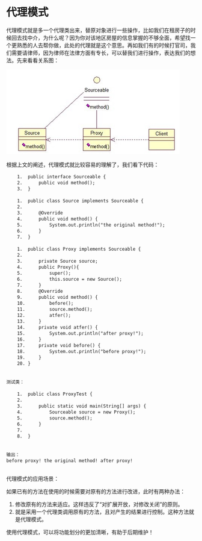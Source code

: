 # 代理模式

代理模式就是多一个代理类出来，替原对象进行一些操作，比如我们在租房子的时候回去找中介，为什么呢？因为你对该地区房屋的信息掌握的不够全面，希望找一个更熟悉的人去帮你做，此处的代理就是这个意思。再如我们有的时候打官司，我们需要请律师，因为律师在法律方面有专长，可以替我们进行操作，表达我们的想法。先来看看关系图：


![](media/15284521546687.jpg)


根据上文的阐述，代理模式就比较容易的理解了，我们看下代码：


```
	1.	public interface Sourceable {  
	2.	    public void method();  
	3.	}  

	1.	public class Source implements Sourceable {  
	2.	  
	3.	    @Override  
	4.	    public void method() {  
	5.	        System.out.println("the original method!");  
	6.	    }  
	7.	}  

	1.	public class Proxy implements Sourceable {  
	2.	  
	3.	    private Source source;  
	4.	    public Proxy(){  
	5.	        super();  
	6.	        this.source = new Source();  
	7.	    }  
	8.	    @Override  
	9.	    public void method() {  
	10.	        before();  
	11.	        source.method();  
	12.	        atfer();  
	13.	    }  
	14.	    private void atfer() {  
	15.	        System.out.println("after proxy!");  
	16.	    }  
	17.	    private void before() {  
	18.	        System.out.println("before proxy!");  
	19.	    }  
	20.	}  

	
测试类：

	1.	public class ProxyTest {  
	2.	  
	3.	    public static void main(String[] args) {  
	4.	        Sourceable source = new Proxy();  
	5.	        source.method();  
	6.	    }  
	7.	  
	8.	}  


输出：
before proxy! the original method! after proxy!


```

代理模式的应用场景：

如果已有的方法在使用的时候需要对原有的方法进行改进，此时有两种办法：

1. 修改原有的方法来适应。这样违反了“对扩展开放，对修改关闭”的原则。
2. 就是采用一个代理类调用原有的方法，且对产生的结果进行控制。这种方法就是代理模式。

使用代理模式，可以将功能划分的更加清晰，有助于后期维护！


